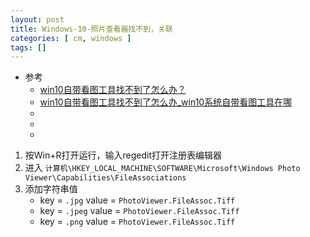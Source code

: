 ```yaml
---
layout: post
title: Windows-10-照片查看器找不到，关联 
categories: [ cm, windows ]
tags: []
---
```


* 参考
  * [win10自带看图工具找不到了怎么办？](https://blog.csdn.net/qq_32447881/article/details/109776923)
  * [win10自带看图工具找不到了怎么办_win10系统自带看图工具在哪](https://www.xitongcheng.com/jiaocheng/win10_article_62965.html)
  * []()
  * []()
  * []()


1. 按Win+R打开运行，输入regedit打开注册表编辑器
1. 进入 `计算机\HKEY_LOCAL_MACHINE\SOFTWARE\Microsoft\Windows Photo Viewer\Capabilities\FileAssociations`
1. 添加字符串值
    * key = `.jpg` value = `PhotoViewer.FileAssoc.Tiff`
    * key = `.jpeg` value = `PhotoViewer.FileAssoc.Tiff`
    * key = `.png` value = `PhotoViewer.FileAssoc.Tiff`





